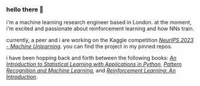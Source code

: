 ### hello there 👋

i'm a machine learning research engineer based in London.
at the moment, i'm excited and passionate about reinforcement learning and how NNs train.

currently, a peer and i are working on the Kaggle competition [_NeurIPS 2023 - Machine Unlearning_](https://www.kaggle.com/competitions/neurips-2023-machine-unlearning). 
you can find the project in my pinned repos.

i have been hopping back and forth between the following books: 
[_An Introduction to Statistical Learning with Applications in Python_](https://www.statlearning.com/), 
[_Pattern Recognition and Machine Learning_](https://www.microsoft.com/en-us/research/publication/pattern-recognition-machine-learning/), 
and [_Reinforcement Learning: An Introduction_](http://incompleteideas.net/book/the-book-2nd.html).
